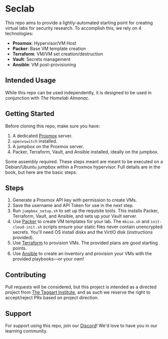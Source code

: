 # Seclab

This repo aims to provide a lightly-automated starting point for creating virtual labs for security research. To accomplish this, we rely on 4 technologies:

* **Proxmox**: Hypervisor/VM Host
* **Packer**: Base VM template creation
* **Terraform**: VM/VM set creation/destruction
* **Vault**: Secrets management
* **Ansible**: VM post-provisioning

## Intended Usage

While this repo can be used independently, it is designed to be used in conjunction with _The Homelab Almanac_.

## Getting Started

Before cloning this repo, make sure you have:

1. A dedicated [Proxmox](https://www.proxmox.com) server.
2. `openvswitch` installed.
3. A jumpbox on the Proxmox server.
4. Packer, Terraform, Vault, and Ansible installed, ideally on the jumpbox.

Some assembly required. These steps meant are meant to be executed on a Debian/Ubuntu jumpbox within a Proxmox hypervisor. Full details are in the book, but here are the basic steps.

## Steps

1. Generate a Proxmox API key with permission to create VMs.
2. Save the username and API Token for use in the next step.
3. Run `jumpbox_setup.sh` to set up the requisite tools. This installs Packer, Terraform, Vault, and Ansible, and sets up your Vault server.
4. Use [Packer](Packer/README.md) to create VM templates for your lab. The `mkiso.sh` and `init-cloud-init.sh` scripts ensure your static files never contain unencrypted secrets. You'll need OS install disks and the VirtIO disk (instructions provided).
5. Use [Terraform](Terraform/README.md) to provision VMs. The provided plans are good starting points.
4. Use [Ansible](Ansible/README.md) to create an inventory and provision your VMs with the provided playbooks—or your own!

## Contributing

Pull requests will be considered, but this project is intended as a directed project from [The Taggart Institute](https://taggartinstitute.org), and as such we reserve the right to accept/reject PRs based on project direction.

## Support

For support using this repo, join our [Discord](https://discord.gg/QRqEqEUqHC)! We'd love to have you in our learning community.